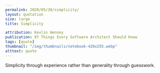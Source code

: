 ```yaml
---
permalink: 2020/05/30/simplicity/
layout: quotation
size: large
title: Simplicity

attribution: Kevlin Henney
publication: 97 Things Every Software Architect Should Know
tags: [quote]
thumbnail: "/img/thumbnails/notebook-420x255.webp"
alttext: quote
---
```


Simplicity through experience rather than generality through guesswork.
